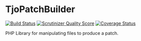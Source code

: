 TjoPatchBuilder
===============

[![Build Status](https://travis-ci.org/tomphp/TjoPatchBuilder.png?branch=master)](https://travis-ci.org/tomphp/TjoPatchBuilder)
[![Scrutinizer Quality Score](https://scrutinizer-ci.com/g/tomphp/TjoPatchBuilder/badges/quality-score.png?s=701628ecffd2db99321a38f415a8cfee2e5f2bc2)](https://scrutinizer-ci.com/g/tomphp/TjoPatchBuilder/)
[![Coverage Status](https://coveralls.io/repos/tomphp/TjoPatchBuilder/badge.png)](https://coveralls.io/r/tomphp/TjoPatchBuilder)

PHP Library for manipulating files to produce a patch.
